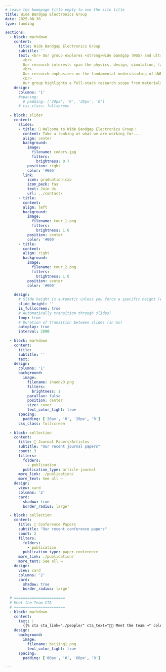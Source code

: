 ```yaml
---
# Leave the homepage title empty to use the site title
title: Wide Bandgap Electronics Group
date: 2025-08-30
type: landing

sections:
  - block: markdown
    content:
      title: Wide Bandgap Electronics Group
      subtitle: ''
      text: <br> Our group explores <strong>wide bandgap (WBG) and ultra-wide bandgap (UWBG)</strong> materials and devices in electronic applications.
        <br> 
        Our research interests span the physics, design, simulation, fabrication, characterization, reliability, robustess, packaging, and circuit applications of WBG and UWBG devices.
        <br> 
        Our research emphasizes on the fundamental understanding of UWB/UWBG devices, their new applications in power, RF, sensing, and computing applications, as well as the relevant material-device co-design with machine learning.
        <br> 
        Our group highlights a full-stack research scope from materials and devices to circuits and algorithms, and the seamless collaborations with the industry.
    design:
      columns: '1'
      #spacing:
        # padding: ['20px', '0', '20px', '0']
      # css_class: fullscreen
    
  - block: slider
    content:
      slides:
      - title: 👋 Welcome to Wide Bandgap Electronics Group！
        content: Take a looking at what we are working for....
        align: center
        background:
          image:
            filename: coders.jpg
            filters:
              brightness: 0.7
          position: right
          color: '#666'
        link:
          icon: graduation-cap
          icon_pack: fas
          text: Join Us
          url: ../contact/
      - title: 
        content: 
        align: left
        background:
          image:
            filename: tour_1.png
            filters:
              brightness: 1.0
          position: center
          color: '#000'
      - title:
        content:
        align: right
        background:
          image:
            filename: tour_2.png
            filters:
              brightness: 1.0
          position: center
          color: '#000'
        
    design:
      # Slide height is automatic unless you force a specific height (e.g. '400px')
      slide_height: ''
      is_fullscreen: true
      # Automatically transition through slides?
      loop: true
      # Duration of transition between slides (in ms)
      autoplay: true
      interval: 2000
  
  - block: markdown
    content:
      title:
      subtitle: ''
      text:
    design:
      columns: '1'
      background:
        image: 
          filename: shaonv3.png
          filters:
            brightness: 1
          parallax: false
          position: center
          size: cover
          text_color_light: true
      spacing:
        padding: ['20px', '0', '20px', '0']
      css_class: fullscreen
    
  - block: collection
    content:
      title: 📑 Journal Papers/Articles
      subtitle: "Our recent journal papers"
      count: 3
      filters:
        folders:
          - publication
        publication_type: article-journal
      more_link: ./publication/
      more_text: See all →
    design:
      view: card
      columns: '2'
      card:
        shadow: true
        border_radius: large'

  - block: collection
    content:
      title: 📰 Conference Papers  
      subtitle: "Our recent conference papers"
      count: 3
      filters:
        folders:
          - publication
        publication_type: paper-conference
      more_link: ./publication/
      more_text: See all →
    design:
      view: card
      columns: '2'
      card:
        shadow: true
        border_radius: large'
    
  # =======================
  # Meet the Team CTA
  # =======================
  - block: markdown
    content:
      text: |
        {{% cta cta_link="./people/" cta_text="👩‍🔬 Meet the team →" color="primary" %}}
    design:
      background:
        image:
          filename: beijing1.png
          text_color_light: true
      spacing:
        padding: ['80px', '0', '80px', '0']

---
```

